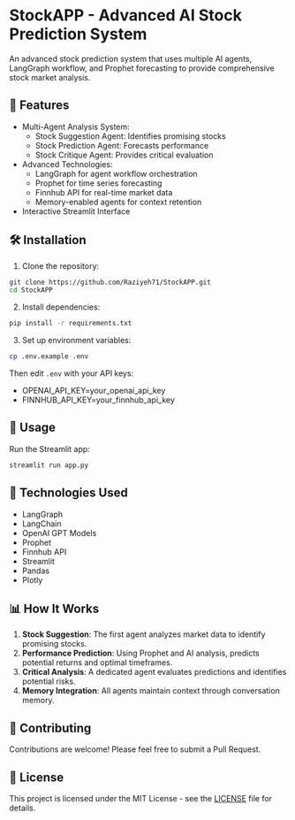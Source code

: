 # StockAPP - Advanced AI Stock Prediction System

An advanced stock prediction system that uses multiple AI agents, LangGraph workflow, and Prophet forecasting to provide comprehensive stock market analysis.

## 🚀 Features

- Multi-Agent Analysis System:
  - Stock Suggestion Agent: Identifies promising stocks
  - Stock Prediction Agent: Forecasts performance
  - Stock Critique Agent: Provides critical evaluation
- Advanced Technologies:
  - LangGraph for agent workflow orchestration
  - Prophet for time series forecasting
  - Finnhub API for real-time market data
  - Memory-enabled agents for context retention
- Interactive Streamlit Interface

## 🛠️ Installation

1. Clone the repository:
```bash
git clone https://github.com/Raziyeh71/StockAPP.git
cd StockAPP
```

2. Install dependencies:
```bash
pip install -r requirements.txt
```

3. Set up environment variables:
```bash
cp .env.example .env
```
Then edit `.env` with your API keys:
- OPENAI_API_KEY=your_openai_api_key
- FINNHUB_API_KEY=your_finnhub_api_key

## 🚀 Usage

Run the Streamlit app:
```bash
streamlit run app.py
```

## 🔧 Technologies Used

- LangGraph
- LangChain
- OpenAI GPT Models
- Prophet
- Finnhub API
- Streamlit
- Pandas
- Plotly

## 📊 How It Works

1. **Stock Suggestion**: The first agent analyzes market data to identify promising stocks.
2. **Performance Prediction**: Using Prophet and AI analysis, predicts potential returns and optimal timeframes.
3. **Critical Analysis**: A dedicated agent evaluates predictions and identifies potential risks.
4. **Memory Integration**: All agents maintain context through conversation memory.

## 🤝 Contributing

Contributions are welcome! Please feel free to submit a Pull Request.

## 📝 License

This project is licensed under the MIT License - see the [LICENSE](LICENSE) file for details.
